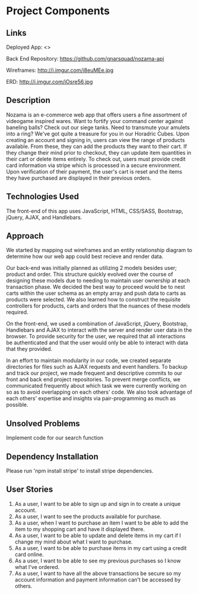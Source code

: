 # Project Components

## Links

Deployed App:
<>

Back End Repository:
<https://github.com/gnarsquad/nozama-api>

Wireframes:
<http://i.imgur.com/i8euMEe.jpg>

ERD:
<http://i.imgur.com/iOsre56.jpg>


## Description

Nozama is an e-commerce web app that offers users a fine assortment of videogame inspired wares.  Want to fortify your command center against baneling balls?  Check out our siege tanks.  Need to transmute your amulets into a ring? We've got quite a treasure for you in our Horadric Cubes.
Upon creating an account and signing in, users can view the range of products available.  From these, they can add the products they want to their cart.  If they change their mind prior to checkout, they can update item quantities in their cart or delete items entirely.
To check out, users must provide credit card information via stripe which is processed in a secure environment.  Upon verification of their payment, the user's cart is reset and the items they have purchased are displayed in their previous orders.

## Technologies Used

The front-end of this app uses JavaScript, HTML, CSS/SASS, Bootstrap, jQuery, AJAX, and Handlebars.

## Approach

We started by mapping out wireframes and an entity relationship
diagram to determine how our web app could best recieve and render data.

Our back-end was initially planned as utilizing 2 models besides user; product and order.  This structure quickly evolved over the course of designing these models due to needing to maintain user ownership at each transaction phase.  We decided the best way to proceed would be to nest carts within the user schema as an empty array and push data to carts as products were selected.  We also learned how to construct the requisite controllers for products, carts and orders that the nuances of these models required.

On the front-end, we used a combination of JavaScript, jQuery, Bootstrap, Handlebars and AJAX to interact with the server
and render user data in the browser.  To provide security for the user, we
required that all interactions be authenticated and that the user would only be
able to interact with data that they provided.

In an effort to maintain modularity in our code, we created separate directories
for files such as AJAX requests and event handlers.  To backup and track our
project, we made frequent and descriptive commits to our front and back end project repositories.  To prevent merge conflicts, we communicated frequently about which task we were currently working on so as to avoid overlapping on each others' code.  We also took advantage of each others' expertise and insights via pair-programming as much as possible.

## Unsolved Problems

Implement code for our search function

## Dependency Installation

Please run 'npm install stripe' to install stripe dependencies.

## User Stories

1.  As a user, I want to be able to sign up and sign in to create a unique account.
1.  As a user, I want to see the products available for purchase.
1.  As a user, when I want to purchase an item I want to be able to add the item to my shopping cart and have it displayed there.
1.  As a user, I want to be able to update and delete items in my cart if I change my mind about what I want to purchase.
1.  As a user, I want to be able to purchase items in my cart using a credit card online.
1.  As a user, I want to be able to see my previous purchases so I know what I've ordered.
1.  As a user, I want to have all the above transactions be secure so my account information and payment information can't be accessed by others.
